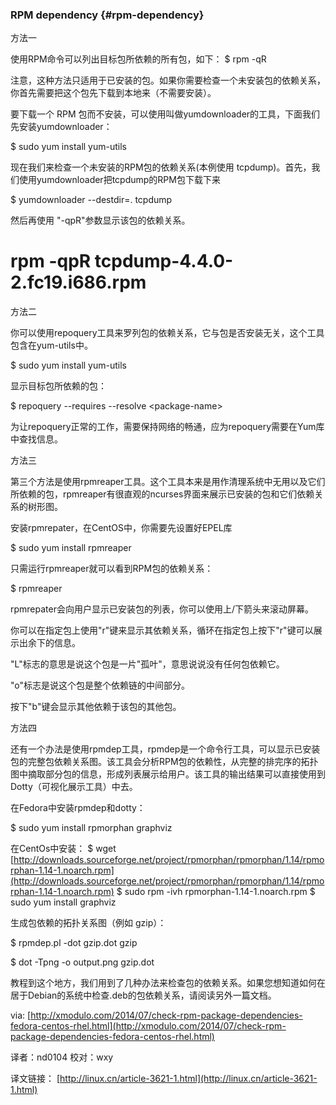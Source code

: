 ### RPM dependency {#rpm-dependency}

方法一

使用RPM命令可以列出目标包所依赖的所有包，如下： $ rpm -qR

注意，这种方法只适用于已安装的包。如果你需要检查一个未安装包的依赖关系，你首先需要把这个包先下载到本地来（不需要安装）。

要下载一个 RPM 包而不安装，可以使用叫做yumdownloader的工具，下面我们先安装yumdownloader：

   $ sudo yum install yum-utils

现在我们来检查一个未安装的RPM包的依赖关系(本例使用 tcpdump)。首先，我们使用yumdownloader把tcpdump的RPM包下载下来

   $ yumdownloader --destdir=. tcpdump

然后再使用 &quot;-qpR&quot;参数显示该包的依赖关系。

   # rpm -qpR tcpdump-4.4.0-2.fc19.i686.rpm

方法二

你可以使用repoquery工具来罗列包的依赖关系，它与包是否安装无关，这个工具包含在yum-utils中。

   $ sudo yum install yum-utils

显示目标包所依赖的包：

   $ repoquery --requires --resolve &lt;package-name&gt;

为让repoquery正常的工作，需要保持网络的畅通，应为repoquery需要在Yum库中查找信息。

方法三

第三个方法是使用rpmreaper工具。这个工具本来是用作清理系统中无用以及它们所依赖的包，rpmreaper有很直观的ncurses界面来展示已安装的包和它们依赖关系的树形图。

安装rpmrepater，在CentOS中，你需要先设置好EPEL库

   $ sudo yum install rpmreaper

只需运行rpmreaper就可以看到RPM包的依赖关系：

   $ rpmreaper

rpmrepater会向用户显示已安装包的列表，你可以使用上/下箭头来滚动屏幕。

你可以在指定包上使用&quot;r&quot;键来显示其依赖关系，循环在指定包上按下&quot;r&quot;键可以展示出余下的信息。

&quot;L&quot;标志的意思是说这个包是一片&quot;孤叶&quot;，意思说说没有任何包依赖它。

&quot;o&quot;标志是说这个包是整个依赖链的中间部分。

按下&quot;b&quot;键会显示其他依赖于该包的其他包。

方法四

还有一个办法是使用rpmdep工具，rpmdep是一个命令行工具，可以显示已安装包的完整包依赖关系图。该工具会分析RPM包的依赖性，从完整的排完序的拓扑图中摘取部分包的信息，形成列表展示给用户。该工具的输出结果可以直接使用到Dotty（可视化展示工具）中去。

在Fedora中安装rpmdep和dotty：

   $ sudo yum install rpmorphan graphviz

在CentOs中安装： $ wget [http://downloads.sourceforge.net/project/rpmorphan/rpmorphan/1.14/rpmorphan-1.14-1.noarch.rpm](http://downloads.sourceforge.net/project/rpmorphan/rpmorphan/1.14/rpmorphan-1.14-1.noarch.rpm) $ sudo rpm -ivh rpmorphan-1.14-1.noarch.rpm $ sudo yum install graphviz

生成包依赖的拓扑关系图（例如 gzip）：

   $ rpmdep.pl -dot gzip.dot gzip

   $ dot -Tpng -o output.png gzip.dot

教程到这个地方，我们用到了几种办法来检查包的依赖关系。如果您想知道如何在居于Debian的系统中检查.deb的包依赖关系，请阅读另外一篇文档。

via: [http://xmodulo.com/2014/07/check-rpm-package-dependencies-fedora-centos-rhel.html](http://xmodulo.com/2014/07/check-rpm-package-dependencies-fedora-centos-rhel.html)

译者：nd0104 校对：wxy

译文链接： [http://linux.cn/article-3621-1.html](http://linux.cn/article-3621-1.html)